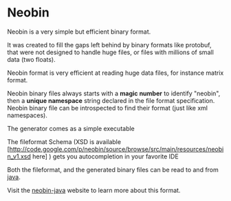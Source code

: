 Neobin
========

Neobin is a very simple but efficient binary format.

It was created to fill the gaps left behind by binary formats like protobuf, that were not designed to handle huge files, or files with millions of small data (two floats).

Neobin format is very efficient at reading huge data files, for instance matrix format.

Neobin binary files always starts with a **magic number** to identify "neobin", then a **unique namespace** string declared in the file format specification. Neobin binary file can be introspected to find their format (just like xml namespaces).


The generator comes as a simple executable

The fileformat Schema (XSD is available [http://code.google.com/p/neobin/source/browse/src/main/resources/neobin_v1.xsd here] ) gets you  autocompletion in your favorite IDE

Both the fileformat, and the generated binary files can be read to and from <a href="http://code.google.com/p/neobin/">java</a>.

Visit the <a href="http://code.google.com/p/neobin/">neobin-java</a> website to learn more about this format.
